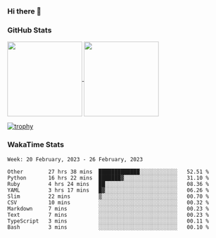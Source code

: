 ### Hi there 👋

### GitHub Stats

<a href="https://github.com/anuraghazra/github-readme-stats">
  <img align="center" height="170px" src="https://github-readme-stats.vercel.app/api/top-langs/?username=tksfjt1024&layout=compact&count_private=true&show_icons=true&show_icons=true&theme=graywhite" />
</a>
<a href="https://github.com/anuraghazra/github-readme-stats">
  <img align="center" height="170px" src="https://github-readme-stats.vercel.app/api?username=tksfjt1024&count_private=true&show_icons=true&show_icons=true&theme=graywhite" />
</a>

[![trophy](https://github-profile-trophy.vercel.app/?username=tksfjt1024)](https://github.com/ryo-ma/github-profile-trophy)

### WakaTime Stats

<!--START_SECTION:waka-->
```text
Week: 20 February, 2023 - 26 February, 2023

Other        27 hrs 38 mins  █████████████░░░░░░░░░░░░   52.51 % 
Python       16 hrs 22 mins  ███████▓░░░░░░░░░░░░░░░░░   31.10 % 
Ruby         4 hrs 24 mins   ██░░░░░░░░░░░░░░░░░░░░░░░   08.36 % 
YAML         3 hrs 17 mins   █▓░░░░░░░░░░░░░░░░░░░░░░░   06.26 % 
Slim         22 mins         ▒░░░░░░░░░░░░░░░░░░░░░░░░   00.70 % 
CSV          10 mins         ░░░░░░░░░░░░░░░░░░░░░░░░░   00.32 % 
Markdown     7 mins          ░░░░░░░░░░░░░░░░░░░░░░░░░   00.23 % 
Text         7 mins          ░░░░░░░░░░░░░░░░░░░░░░░░░   00.23 % 
TypeScript   3 mins          ░░░░░░░░░░░░░░░░░░░░░░░░░   00.11 % 
Bash         3 mins          ░░░░░░░░░░░░░░░░░░░░░░░░░   00.10 % 
```
<!--END_SECTION:waka-->
